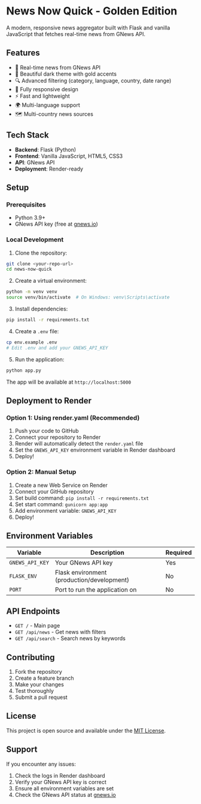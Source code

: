 # News Now Quick - Golden Edition

A modern, responsive news aggregator built with Flask and vanilla JavaScript that fetches real-time news from GNews API.

## Features

- 🚀 Real-time news from GNews API
- 🎨 Beautiful dark theme with gold accents
- 🔍 Advanced filtering (category, language, country, date range)
- 📱 Fully responsive design
- ⚡ Fast and lightweight
- 🌍 Multi-language support
- 🗺️ Multi-country news sources

## Tech Stack

- **Backend**: Flask (Python)
- **Frontend**: Vanilla JavaScript, HTML5, CSS3
- **API**: GNews API
- **Deployment**: Render-ready

## Setup

### Prerequisites

- Python 3.9+
- GNews API key (free at [gnews.io](https://gnews.io/))

### Local Development

1. Clone the repository:
```bash
git clone <your-repo-url>
cd news-now-quick
```

2. Create a virtual environment:
```bash
python -m venv venv
source venv/bin/activate  # On Windows: venv\Scripts\activate
```

3. Install dependencies:
```bash
pip install -r requirements.txt
```

4. Create a `.env` file:
```bash
cp env.example .env
# Edit .env and add your GNEWS_API_KEY
```

5. Run the application:
```bash
python app.py
```

The app will be available at `http://localhost:5000`

## Deployment to Render

### Option 1: Using render.yaml (Recommended)

1. Push your code to GitHub
2. Connect your repository to Render
3. Render will automatically detect the `render.yaml` file
4. Set the `GNEWS_API_KEY` environment variable in Render dashboard
5. Deploy!

### Option 2: Manual Setup

1. Create a new Web Service on Render
2. Connect your GitHub repository
3. Set build command: `pip install -r requirements.txt`
4. Set start command: `gunicorn app:app`
5. Add environment variable: `GNEWS_API_KEY`
6. Deploy!

## Environment Variables

| Variable | Description | Required |
|----------|-------------|----------|
| `GNEWS_API_KEY` | Your GNews API key | Yes |
| `FLASK_ENV` | Flask environment (production/development) | No |
| `PORT` | Port to run the application on | No |

## API Endpoints

- `GET /` - Main page
- `GET /api/news` - Get news with filters
- `GET /api/search` - Search news by keywords

## Contributing

1. Fork the repository
2. Create a feature branch
3. Make your changes
4. Test thoroughly
5. Submit a pull request

## License

This project is open source and available under the [MIT License](LICENSE).

## Support

If you encounter any issues:
1. Check the logs in Render dashboard
2. Verify your GNews API key is correct
3. Ensure all environment variables are set
4. Check the GNews API status at [gnews.io](https://gnews.io/)